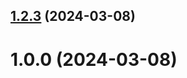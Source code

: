 ## [1.2.3](https://github.com/sabakhi/git-extended/compare/1.0.0...1.2.3) (2024-03-08)



# 1.0.0 (2024-03-08)



